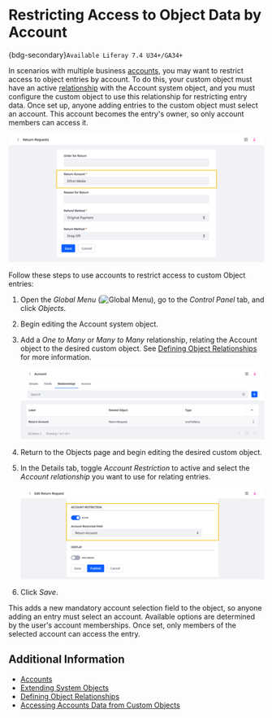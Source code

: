 # Restricting Access to Object Data by Account

{bdg-secondary}`Available Liferay 7.4 U34+/GA34+`

In scenarios with multiple business [accounts](../../../../users-and-permissions/accounts.md), you may want to restrict access to object entries by account. To do this, your custom object must have an active [relationship](../defining-object-relationships.md) with the Account system object, and you must configure the custom object to use this relationship for restricting entry data. Once set up, anyone adding entries to the custom object must select an account. This account becomes the entry's owner, so only account members can access it.

![Restrict access to custom object entries by account.](./restricting-access-to-object-data-by-account/images/01.png)

Follow these steps to use accounts to restrict access to custom Object entries:

1. Open the *Global Menu* (![Global Menu](../../../../images/icon-applications-menu.png)), go to the *Control Panel* tab, and click *Objects*.

1. Begin editing the Account system object.

1. Add a *One to Many* or *Many to Many* relationship, relating the Account object to the desired custom object. See [Defining Object Relationships](../defining-object-relationships.md) for more information.

   ![Relate the Account system object to the desired custom object.](./restricting-access-to-object-data-by-account/images/02.png)

1. Return to the Objects page and begin editing the desired custom object.

1. In the Details tab, toggle *Account Restriction* to active and select the *Account relationship* you want to use for relating entries.

   ![Toggle Account Restriction to active and select the account relationship you want to use.](./restricting-access-to-object-data-by-account/images/03.png)

1. Click *Save*.

This adds a new mandatory account selection field to the object, so anyone adding an entry must select an account. Available options are determined by the user's account memberships. Once set, only members of the selected account can access the entry.

## Additional Information

* [Accounts](../../../../users-and-permissions/accounts.md)
* [Extending System Objects](../extending-system-objects.md)
* [Defining Object Relationships](../defining-object-relationships.md)
* [Accessing Accounts Data from Custom Objects](./accessing-accounts-data-from-custom-objects.md)
